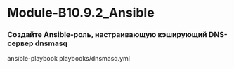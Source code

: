 # Module-B10.9.2_Ansible

### Создайте Ansible-роль, настраивающую кэширующий DNS-сервер dnsmasq
ansible-playbook playbooks/dnsmasq.yml
